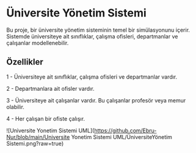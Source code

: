# Üniversite Yönetim Sistemi

Bu proje, bir üniversite yönetim sisteminin temel bir simülasyonunu içerir. Sistemde üniversiteye ait sınıflıklar, çalışma ofisleri, departmanlar ve çalışanlar modellenebilir.

## Özellikler

1 - Üniversiteye ait sınıflıklar, çalışma ofisleri ve departmanlar vardır.

2 - Departmanlara ait ofisler vardır.

3 - Üniversiteye ait çalışanlar vardır. Bu çalışanlar profesör veya memur olabilir.

4 - Her çalışan bir ofiste çalışır.

![Universite Yonetim Sistemi UML](https://github.com/Ebru-Nur/blob/main/Universite Yonetim Sistemi UML/ÜniversiteYönetim Sistemi.png?raw=true)